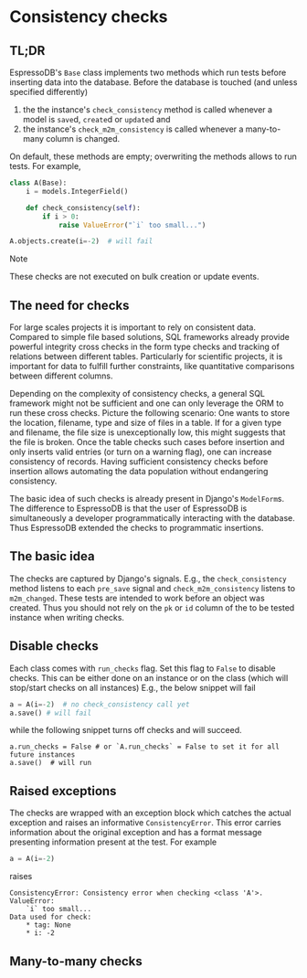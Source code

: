 # Consistency checks

## TL;DR

EspressoDB's `Base` class implements two methods which run tests before inserting data into the database.
Before the database is touched (and unless specified differently)

1. the the instance's `check_consistency` method is called whenever a model is `save`d, `create`d or `update`d and
2. the instance's `check_m2m_consistency` is called whenever a many-to-many column is changed.

On default, these methods are empty; overwriting the methods allows to run tests.
For example,

```python
class A(Base):
    i = models.IntegerField()

    def check_consistency(self):
        if i > 0:
            raise ValueError("`i` too small...")

A.objects.create(i=-2)  # will fail
```

<div class="admonition warning">
<p class="admonition-title">Note</p>
<p>
    These checks are not executed on bulk creation or update events.
</p>
</div>


## The need for checks

For large scales projects it is important to rely on consistent data.
Compared to simple file based solutions, SQL frameworks already provide powerful integrity cross checks in the form type checks and tracking of relations between different tables.
Particularly for scientific projects, it is important for data to fulfill further constraints, like quantitative comparisons between different columns.

Depending on the complexity of consistency checks, a general SQL framework might not be sufficient and one can only leverage the ORM to run these cross checks.
Picture the following scenario: One wants to store the location, filename, type and size of files in a table.
If for a given type and filename, the file size is unexceptionally low, this might suggests that the file is broken.
Once the table checks such cases before insertion and only inserts valid entries (or turn on a warning flag), one can increase consistency of records.
Having sufficient consistency checks before insertion allows automating the data population without endangering consistency.

The basic idea of such checks is already present in Django's `ModelForm`s.
The difference to EspressoDB is that the user of EspressoDB is simultaneously a developer programmatically interacting with the database.
Thus EspressoDB extended the checks to programmatic insertions.

## The basic idea

The checks are captured by Django's signals.
E.g., the `check_consistency` method listens to each `pre_save` signal and `check_m2m_consistency` listens to `m2m_changed`.
These tests are intended to work before an object was created.
Thus you should not rely on the `pk` or `id` column of the to be tested instance when writing checks.

## Disable checks

Each class comes with `run_checks` flag.
Set this flag to `False` to disable checks.
This can be either done on an instance or on the class (which will stop/start checks on all instances)
E.g., the below snippet will fail
```python
a = A(i=-2)  # no check_consistency call yet
a.save() # will fail
```
while the following snippet turns off checks and will succeed.
```
a.run_checks = False # or `A.run_checks` = False to set it for all future instances
a.save()  # will run
```

## Raised exceptions

The checks are wrapped with an exception block which catches the actual exception and raises an informative `ConsistencyError`.
This error carries information about the original exception and has a format message presenting information present at the test.
For example
```python
a = A(i=-2)
```
raises
```
ConsistencyError: Consistency error when checking <class 'A'>.
ValueError:
	`i` too small...
Data used for check:
	* tag: None
	* i: -2
```

## Many-to-many checks
